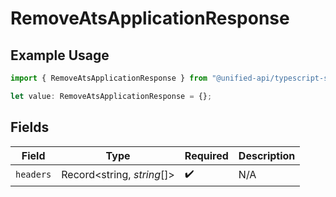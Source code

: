 # RemoveAtsApplicationResponse

## Example Usage

```typescript
import { RemoveAtsApplicationResponse } from "@unified-api/typescript-sdk/sdk/models/operations";

let value: RemoveAtsApplicationResponse = {};
```

## Fields

| Field                      | Type                       | Required                   | Description                |
| -------------------------- | -------------------------- | -------------------------- | -------------------------- |
| `headers`                  | Record<string, *string*[]> | :heavy_check_mark:         | N/A                        |